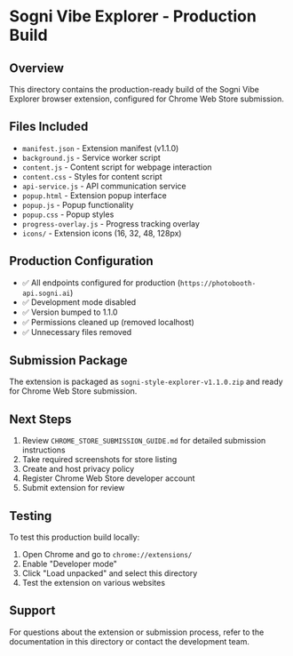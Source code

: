 # Sogni Vibe Explorer - Production Build

## Overview
This directory contains the production-ready build of the Sogni Vibe Explorer browser extension, configured for Chrome Web Store submission.

## Files Included
- `manifest.json` - Extension manifest (v1.1.0)
- `background.js` - Service worker script
- `content.js` - Content script for webpage interaction
- `content.css` - Styles for content script
- `api-service.js` - API communication service
- `popup.html` - Extension popup interface
- `popup.js` - Popup functionality
- `popup.css` - Popup styles
- `progress-overlay.js` - Progress tracking overlay
- `icons/` - Extension icons (16, 32, 48, 128px)

## Production Configuration
- ✅ All endpoints configured for production (`https://photobooth-api.sogni.ai`)
- ✅ Development mode disabled
- ✅ Version bumped to 1.1.0
- ✅ Permissions cleaned up (removed localhost)
- ✅ Unnecessary files removed

## Submission Package
The extension is packaged as `sogni-style-explorer-v1.1.0.zip` and ready for Chrome Web Store submission.

## Next Steps
1. Review `CHROME_STORE_SUBMISSION_GUIDE.md` for detailed submission instructions
2. Take required screenshots for store listing
3. Create and host privacy policy
4. Register Chrome Web Store developer account
5. Submit extension for review

## Testing
To test this production build locally:
1. Open Chrome and go to `chrome://extensions/`
2. Enable "Developer mode"
3. Click "Load unpacked" and select this directory
4. Test the extension on various websites

## Support
For questions about the extension or submission process, refer to the documentation in this directory or contact the development team.
